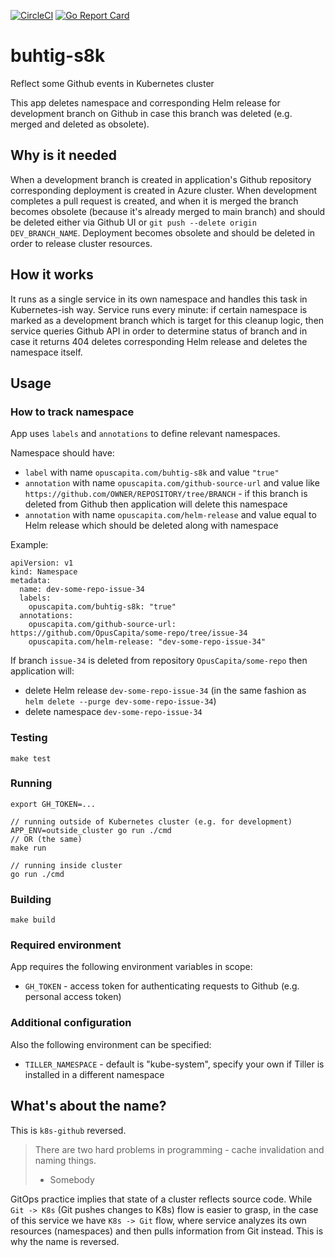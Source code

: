 [![CircleCI](https://circleci.com/gh/OpusCapita/buhtig-s8k.svg?style=shield)](https://circleci.com/gh/OpusCapita/buhtig-s8k)
[![Go Report Card](https://goreportcard.com/badge/github.com/OpusCapita/buhtig-s8k)](https://goreportcard.com/report/github.com/OpusCapita/buhtig-s8k)

# buhtig-s8k

Reflect some Github events in Kubernetes cluster

This app deletes namespace and corresponding Helm release for development branch on Github in case this branch was deleted (e.g. merged and deleted as obsolete).

## Why is it needed

When a development branch is created in application's Github repository corresponding deployment is created in Azure cluster. When development completes a pull request is created, and when it is merged the branch becomes obsolete (because it's already merged to main branch) and should be deleted either via Github UI or `git push --delete origin DEV_BRANCH_NAME`. Deployment becomes obsolete and should be deleted in order to release cluster resources.

## How it works

It runs as a single service in its own namespace and handles this task in Kubernetes-ish way. Service runs every minute: if certain namespace is marked as a development branch which is target for this cleanup logic, then service queries Github API in order to determine status of branch and in case it returns 404 deletes corresponding Helm release and deletes the namespace itself.

## Usage

### How to track namespace

App uses `labels` and `annotations` to define relevant namespaces.

Namespace should have:
- `label` with name `opuscapita.com/buhtig-s8k` and value `"true"`
- `annotation` with name `opuscapita.com/github-source-url` and value like `https://github.com/OWNER/REPOSITORY/tree/BRANCH` - if this branch is deleted from Github then application will delete this namespace
- `annotation` with name `opuscapita.com/helm-release` and value equal to Helm release which should be deleted along with namespace

Example:

```
apiVersion: v1
kind: Namespace
metadata:
  name: dev-some-repo-issue-34
  labels:
    opuscapita.com/buhtig-s8k: "true"
  annotations:
    opuscapita.com/github-source-url: https://github.com/OpusCapita/some-repo/tree/issue-34
    opuscapita.com/helm-release: "dev-some-repo-issue-34"
```

If branch `issue-34` is deleted from repository `OpusCapita/some-repo` then application will:
- delete Helm release `dev-some-repo-issue-34`
  (in the same fashion as `helm delete --purge dev-some-repo-issue-34`)
- delete namespace `dev-some-repo-issue-34`

### Testing

`make test`

### Running

```
export GH_TOKEN=...

// running outside of Kubernetes cluster (e.g. for development)
APP_ENV=outside_cluster go run ./cmd
// OR (the same)
make run

// running inside cluster
go run ./cmd
```

### Building

`make build`

### Required environment

App requires the following environment variables in scope:
- `GH_TOKEN` - access token for authenticating requests to Github (e.g. personal access token)

### Additional configuration

Also the following environment can be specified:
- `TILLER_NAMESPACE` - default is "kube-system", specify your own if Tiller is installed in a different namespace

## What's about the name?

This is `k8s-github` reversed.

> There are two hard problems in programming - cache invalidation and naming things.
> - Somebody

GitOps practice implies that state of a cluster reflects source code. While `Git -> K8s` (Git pushes changes to K8s) flow is easier to grasp, in the case of this service we have `K8s -> Git` flow, where service analyzes its own resources (namespaces) and then pulls information from Git instead. This is why the name is reversed.


